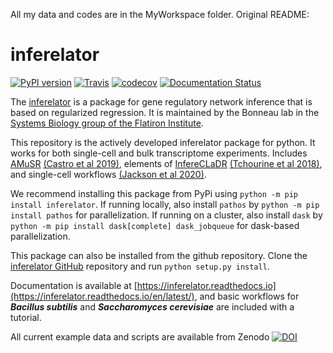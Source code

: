 All my data and codes are in the MyWorkspace folder.
Original README:

# inferelator 

[![PyPI version](https://badge.fury.io/py/inferelator.svg)](https://badge.fury.io/py/inferelator)
[![Travis](https://travis-ci.org/flatironinstitute/inferelator.svg?branch=release)](https://travis-ci.org/flatironinstitute/inferelator)
[![codecov](https://codecov.io/gh/flatironinstitute/inferelator/branch/release/graph/badge.svg)](https://codecov.io/gh/flatironinstitute/inferelator)
[![Documentation Status](https://readthedocs.org/projects/inferelator/badge/?version=latest)](https://inferelator.readthedocs.io/en/latest/?badge=latest)

The [inferelator](https://doi.org/10.1186/gb-2006-7-5-r36) is a package for gene regulatory network inference that is based on regularized regression. 
It is maintained by the Bonneau lab in the [Systems Biology group of the Flatiron Institute](https://www.simonsfoundation.org/flatiron/center-for-computational-biology/systems-biology/).

This repository is the actively developed inferelator package for python. It works for both single-cell and bulk transcriptome experiments.
Includes [AMuSR](https://github.com/simonsfoundation/multitask_inferelator/tree/AMuSR/inferelator_ng) 
[(Castro et al 2019)](https://doi.org/10.1371/journal.pcbi.1006591), 
elements of [InfereCLaDR](https://github.com/simonsfoundation/inferelator_ng/tree/InfereCLaDR) 
[(Tchourine et al 2018)](https://doi.org/10.1016/j.celrep.2018.03.048), 
and single-cell workflows [(Jackson et al 2020)](https://elifesciences.org/articles/51254).

We recommend installing this package from PyPi using `python -m pip install inferelator`. 
If running locally, also install `pathos` by `python -m pip install pathos` for parallelization.
If running on a cluster, also install `dask` by `python -m pip install dask[complete] dask_jobqueue` for dask-based parallelization.

This package can also be installed from the github repository. 
Clone the [inferelator GitHub](https://github.com/flatironinstitute/inferelator) repository and run `python setup.py install`.

Documentation is available at [https://inferelator.readthedocs.io](https://inferelator.readthedocs.io/en/latest/), and
basic workflows for ***Bacillus subtilis*** and ***Saccharomyces cerevisiae*** are included with a tutorial. 

All current example data and scripts are available from Zenodo 
[![DOI](https://zenodo.org/badge/DOI/10.5281/zenodo.3355524.svg)](https://doi.org/10.5281/zenodo.3355524)

